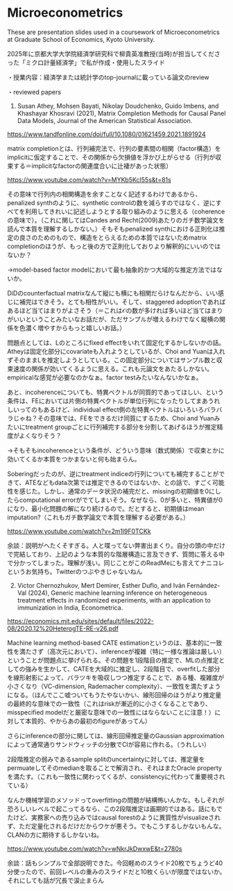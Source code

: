 # Microeconometrics
These are presentation slides used in a coursework of Microeconometrics at Graduate School of Economics, Kyoto University.

2025年に京都大学大学院経済学研究科で柳貴英准教授(当時)が担当してくださった「ミクロ計量経済学」で私が作成・使用したスライド

・授業内容：経済学または統計学のtop-journalに載っている論文のreview

・reviewed papers

1. Susan Athey, Mohsen Bayati, Nikolay Doudchenko, Guido Imbens, and
 Khashayar Khosravi (2021), Matrix Completion Methods for Causal Panel Data
 Models, Journal of the American Statistical Association.

https://www.tandfonline.com/doi/full/10.1080/01621459.2021.1891924

matrix completionとは、行列補完法で、行列の要素間の相関（factor構造）をimplicitに仮定することで、その関係から欠損値を浮かび上がらせる（行列が収束する＝implicitなfactorの関連度合いに辻褄があった状態）

https://www.youtube.com/watch?v=MYKb5KcI55s&t=81s

その意味で行列内の相関構造を余すことなく記述するわけであるから、penalized synthのように、synthetic controlの数を減らすのではなく、逆にすべてを利用してきれいに記述しようとする取り組みのように思える（coherenceの意味で）。（これに関してはCandes and Recht(2009)あたりのガチ数学論文を読んで本質を理解するしかない。）そもそもpenalized synthにおける正則化は推定の良さのためのもので、構造をとらえるための本質ではないためmatrix completionのほうが、もっと後の方で正則化しておりより解釈的にいいのではないか？

→model-based factor modelにおいて最も抽象的かつ大域的な推定方法ではないか。

DiDのcounterfactual matrixなんて縦にも横にも相関だらけなんだから、いい感じに補完はできそう。とても相性がいい。そして、staggered adoptionであればあるほど当てはまりがよさそう（＝これは$\mathcal{O}$の数が多ければ多いほど当てはまりがいいということみたいなお話だが、ただサンプルが増えるわけでなく縦横の関係を色濃く増やすからもっと嬉しいお話。）

問題点としては、Lのところにfixed effectをいれて固定化するかしないかの話。Atheyは固定化部分にcovariateも入れようとしているが、Choi and Yuanは入れずそのままLを推定しようとしている。この固定部分についてはサンプル数と収束速度の関係が効いてくるように思える。これも元論文をあたるしかない。empiricalな感覚が必要なのかなぁ。factor testみたいなんないかなぁ。

あと、incoherenceについても、特異ベクトルが同質的であってほしい、という条件は、FEにおいては片側の特異ベクトルが単位行列になったりしてまあうれしいってのもあるけど、individual effect側の左特異ベクトルはいろいろバラバラじゃね？その意味では、FEをできるだけ同質にするため、Choi and Yuanみたいにtreatment groupごとに行列補完する部分を分割してあげるほうが推定精度がよくなりそう？

→そもそもincoherenceという条件が、どういう意味（数式関係）で収束とかに効いてくるか本質をつかまないと何も始まらん。

Soberingだったのが、逆にtreatment indiceの行列についても補完することができて、ATEなどもdata次第では推定できるのではないか、との話で、すごく可能性を感じた。しかし、通常のデータ状況の補完だと、missingの初期値を0にしたらcomputational errorがでてしまいそう。なぜなら、0が多いと、特異値が0になり、最小化問題の解になり続けるので。だとすると、初期値はmean imputation?（これもガチ数学論文で本質を理解する必要がある。）

https://www.youtube.com/watch?v=2m1l9F0TCKk

余談：説明がへたくそすぎる。人と喋ってない弊害出まくり。自分の頭の中だけで完結しており、上記のような本質的な階層構造に言及できず、質問に答える中で分かってしまった。理解が浅い。同じことがこのReadMeにも言えてナニコレというお気持ち。Twitterのつぶやきじゃないねん

2. Victor Chernozhukov, Mert Demirer, Esther Duflo, and Iván Fernández-Val (2024), Generic machine learning inference on heterogeneous treatment effects in randomized experiments, with an application to immunization in India, Econometrica.

https://economics.mit.edu/sites/default/files/2022-08/2020.12%20HeterogTE-RE-v26.pdf

Machine learning method-based CATE estimationというのは、基本的に一致性を満たさず（高次元において）、inferenceが複雑（特に一様な推論は厳しい）ということが問題点に挙げられる。その問題を1段階目の推定で、MLの点推定としての強みを生かして、CATEを大域的に推定し、2段階目で、overfitした部分を線形射影によって、バラツキを吸収しつつ推定することで、ある種、複雑度が小さくなり（VC-dimension, Rademacher complexity）、一致性を満たすようになる。（ほんでここ嘘ついてもうたやないかい、線形回帰のほうがより推定量の最終的な意味での一致性（これはriskが漸近的に小さくなることであり、misspecified modelだと厳密な意味での一致性にはならないことに注意！）に対して本質的、やからあの最初のfigureがあってん）

さらにinferenceの部分に関しては、線形回帰推定量のGaussian approximationによって通常通りサンドウィッチの分散でCIが容易に作れる。（うれしい）

2段階推定の弱みであるsample splitのuncertaintyに対しては、推定量をpermuateしてそのmedianを取ることで解消され、それはまたOracle propertyを満たす。（これも一致性に関わってくるが、consistencyに代わって重要視されている）

なんか機械学習のメソッドってoverfittingの問題が結構怖いんかな。もしそれが恐ろしいレベルで起こってるなら、この2段階推定は画期的ではある。話にもでたけど、実務家への売り込みではcausal forestのように異質性がvisualizeされず、ただ定量化されるだけだからウケが悪そう。でもこうするしかないもんな。CLANの方に期待するしかないね。

https://www.youtube.com/watch?v=wNkrJkDwxwE&t=2780s

余談：話もシンプルで全部説明できた。今回軽めのスライド20枚でちょうど40分使ったので、前回レベルの重みのスライドだと10枚くらいが限度ではないか。それにしても話が冗長で涙止まらん
